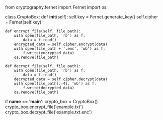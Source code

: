 from cryptography.fernet import Fernet
import os

class CryptoBox:
    def __init__(self):
        self.key = Fernet.generate_key()
        self.cipher = Fernet(self.key)

    def encrypt_file(self, file_path):
        with open(file_path, 'rb') as f:
            data = f.read()
        encrypted_data = self.cipher.encrypt(data)
        with open(file_path + '.enc', 'wb') as f:
            f.write(encrypted_data)
        os.remove(file_path)

    def decrypt_file(self, file_path):
        with open(file_path, 'rb') as f:
            data = f.read()
        decrypted_data = self.cipher.decrypt(data)
        with open(file_path[:-4], 'wb') as f:
            f.write(decrypted_data)
        os.remove(file_path)

if __name__ == '__main__':
    crypto_box = CryptoBox()
    crypto_box.encrypt_file('example.txt')
    crypto_box.decrypt_file('example.txt.enc')
